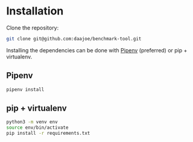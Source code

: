 # Installation

Clone the repository:

```bash
git clone git@github.com:daajoe/benchmark-tool.git
```

Installing the dependencies can be done with [Pipenv](https://github.com/pypa/pipenv) (preferred)
or pip + virtualenv.

## Pipenv

```bash
pipenv install
```

## pip + virtualenv

```bash
python3 -m venv env
source env/bin/activate
pip install -r requirements.txt
```
